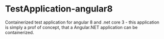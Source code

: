 # TestApplication-angular8
Containerized test application for angular 8 and .net core 3 - this application is simply a prof of concept,
that a Angular.NET application can be containerized.

